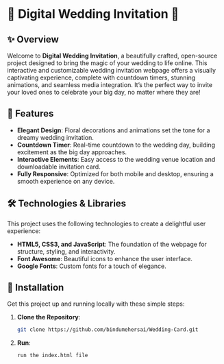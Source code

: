 # 🌸 **Digital Wedding Invitation** 🌸

## ✨ **Overview**
Welcome to **Digital Wedding Invitation**, a beautifully crafted, open-source project designed to bring the magic of your wedding to life online. This interactive and customizable wedding invitation webpage offers a visually captivating experience, complete with countdown timers, stunning animations, and seamless media integration. It’s the perfect way to invite your loved ones to celebrate your big day, no matter where they are!

## 🌟 **Features**
- **Elegant Design**: Floral decorations and animations set the tone for a dreamy wedding invitation.
- **Countdown Timer**: Real-time countdown to the wedding day, building excitement as the big day approaches.
- **Interactive Elements**: Easy access to the wedding venue location and downloadable invitation card.
- **Fully Responsive**: Optimized for both mobile and desktop, ensuring a smooth experience on any device.

## 🛠️ **Technologies & Libraries**
This project uses the following technologies to create a delightful user experience:
- **HTML5, CSS3, and JavaScript**: The foundation of the webpage for structure, styling, and interactivity.
- **Font Awesome**: Beautiful icons to enhance the user interface.
- **Google Fonts**: Custom fonts for a touch of elegance.

## 🚀 **Installation**
Get this project up and running locally with these simple steps:

1. **Clone the Repository**:
   ```bash
   git clone https://github.com/bindumehersai/Wedding-Card.git
2. **Run**:
   ```bash
   run the index.html file
